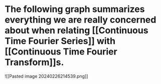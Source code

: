 # The following graph summarizes everything we are really concerned about when relating [[Continuous Time Fourier Series]] with [[Continuous Time Fourier Transform]]s.
![[Pasted image 20240226214539.png]]